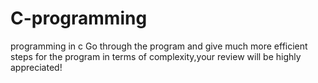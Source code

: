 # C-programming
programming in c
Go through the program and give much more efficient steps for the program in terms of complexity,your review will be highly appreciated!
